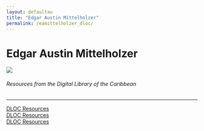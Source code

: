 ```yaml
---
layout: defaultau
title: "Edgar Austin Mittelholzer"
permalink: /eamittelholzer_dloc/
---
```

<!-- partial:index.partial.html -->
<div class="content">
    <h1>Edgar Austin Mittelholzer</h1>
    <div class="quote">
        <div><img src="https://encrypted-tbn1.gstatic.com/images?q=tbn:ANd9GcSCRfzf46JCYKeUlgIaoq3No_k0ckjm7MnqBUZgbgo84ZpoOpvK" class="logo"></div>
    </div>
    <body>
    <h6>Resources from the Digital Library of the Caribbean</h6><hr> 
        <a href="https://www.dloc.com/UF00080046/00033/images" target="_blank">DLOC Resources</a><br>
        <a href="https://www.dloc.com/UF00099208/00054/images" target="_blank">DLOC Resources</a><br>
        <a href="https://www.dloc.com/UF00095576/00007/images" target="_blank">DLOC Resources</a><br>
    </body> 
          </div>
  <!-- partial -->
<script src='https://cdnjs.cloudflare.com/ajax/libs/jquery/3.1.1/jquery.min.js'></script><script  src="{{ site.baseurl }}/assets/js/authorscript.js"></script>